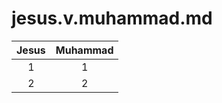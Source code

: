 # jesus.v.muhammad.md

| Jesus | Muhammad |
|:-----:|:--------:|
|1      | 1        |
|2      | 2        |
